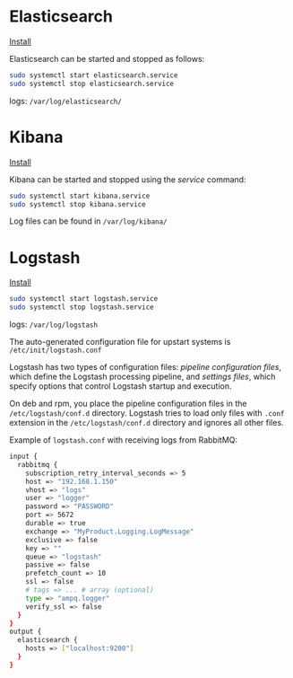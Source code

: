 # Elasticsearch

[Install](http://www.elastic.co/guide/en/elasticsearch/reference/current/deb.html)

Elasticsearch can be started and stopped as follows:

```bash
sudo systemctl start elasticsearch.service
sudo systemctl stop elasticsearch.service
```

logs: `/var/log/elasticsearch/`

# Kibana

[Install](http://www.elastic.co/guide/en/kibana/current/deb.html)

Kibana can be started and stopped using the *service* command:

```bash
sudo systemctl start kibana.service
sudo systemctl stop kibana.service
```

Log files can be found in `/var/log/kibana/`

# Logstash

[Install](https://www.elastic.co/guide/en/logstash/current/installing-logstash.html)

```bash
sudo systemctl start logstash.service
sudo systemctl stop logstash.service
```

logs: `/var/log/logstash`

The auto-generated configuration file for upstart systems is `/etc/init/logstash.conf`

Logstash has two types of configuration files: *pipeline configuration files*, which define the Logstash processing pipeline, and *settings files*, which specify options that control Logstash startup and execution.

On deb and rpm, you place the pipeline configuration files in the `/etc/logstash/conf.d` directory. Logstash tries to load only files with `.conf` extension in the `/etc/logstash/conf.d` directory and ignores all other files.

Example of `logstash.conf` with receiving logs from RabbitMQ:

```bash
input {
  rabbitmq {
    subscription_retry_interval_seconds => 5
    host => "192.168.1.150"
    vhost => "logs"
    user => "logger"
    password => "PASSWORD"
    port => 5672
    durable => true
    exchange => "MyProduct.Logging.LogMessage"
    exclusive => false
    key => ""
    queue => "logstash"
    passive => false
    prefetch_count => 10
    ssl => false
    # tags => ... # array (optional)
    type => "ampq.logger"
    verify_ssl => false
  }
}
output {
  elasticsearch {
    hosts => ["localhost:9200"]
  }
}
```